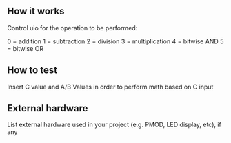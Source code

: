 <!---

This file is used to generate your project datasheet. Please fill in the information below and delete any unused
sections.

You can also include images in this folder and reference them in the markdown. Each image must be less than
512 kb in size, and the combined size of all images must be less than 1 MB.
-->

## How it works

Control uio for the operation to be performed:

0 = addition
1 = subtraction
2 = division
3 = multiplication
4 = bitwise AND
5 = bitwise OR

## How to test

Insert C value and A/B Values in order to perform math based on C input

## External hardware

List external hardware used in your project (e.g. PMOD, LED display, etc), if any